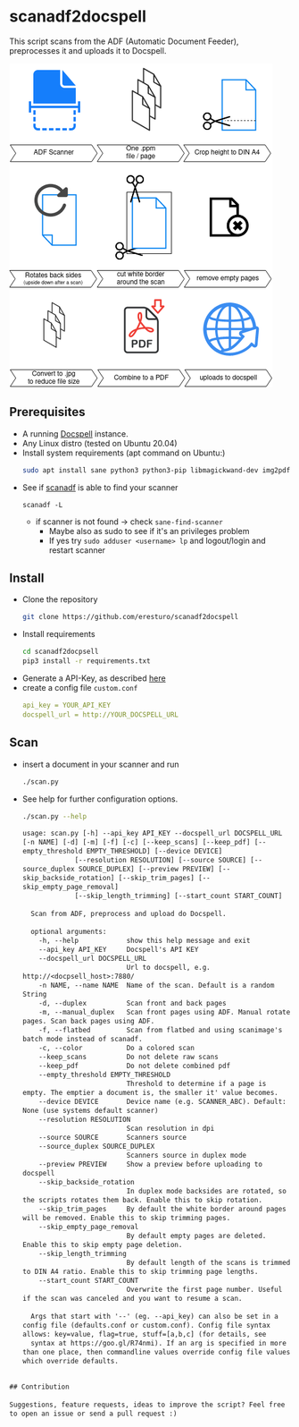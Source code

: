 # scanadf2docspell

This script scans from the ADF (Automatic Document Feeder), preprocesses it and uploads it to Docspell.

![Overview](overview.png)

## Prerequisites

* A running [Docspell](https://github.com/eikek/docspell) instance.
* Any Linux distro (tested on Ubuntu 20.04)
* Install system requirements (apt command on Ubuntu:)
  ```bash
  sudo apt install sane python3 python3-pip libmagickwand-dev img2pdf sane-utils
  ```
* See if [scanadf](https://linux.die.net/man/1/scanadf) is able to find your scanner
  ```
  scanadf -L
  ```
    * if scanner is not found -> check `sane-find-scanner`
        * Maybe also as sudo to see if it's an privileges problem
        * If yes try `sudo adduser <username> lp` and logout/login and restart scanner

## Install

* Clone the repository
  ```bash
  git clone https://github.com/eresturo/scanadf2docspell
  ```
* Install requirements
  ```bash
  cd scanadf2docpsell
  pip3 install -r requirements.txt
  ```
* Generate a API-Key, as described [here](https://docspell.org/docs/webapp/uploading/#anonymous-upload)
* create a config file `custom.conf`
    ```yaml
    api_key = YOUR_API_KEY
    docspell_url = http://YOUR_DOCSPELL_URL
    ```

## Scan

* insert a document in your scanner and run
    ```bash
    ./scan.py
    ```
* See help for further configuration options.
  ```bash
  ./scan.py --help
  ```
  ```
  usage: scan.py [-h] --api_key API_KEY --docspell_url DOCSPELL_URL [-n NAME] [-d] [-m] [-f] [-c] [--keep_scans] [--keep_pdf] [--empty_threshold EMPTY_THRESHOLD] [--device DEVICE]
               [--resolution RESOLUTION] [--source SOURCE] [--source_duplex SOURCE_DUPLEX] [--preview PREVIEW] [--skip_backside_rotation] [--skip_trim_pages] [--skip_empty_page_removal]
               [--skip_length_trimming] [--start_count START_COUNT]

    Scan from ADF, preprocess and upload do Docspell.
    
    optional arguments:
      -h, --help            show this help message and exit
      --api_key API_KEY     Docspell's API KEY
      --docspell_url DOCSPELL_URL
                            Url to docspell, e.g. http://<docpsell_host>:7880/
      -n NAME, --name NAME  Name of the scan. Default is a random String
      -d, --duplex          Scan front and back pages
      -m, --manual_duplex   Scan front pages using ADF. Manual rotate pages. Scan back pages using ADF.
      -f, --flatbed         Scan from flatbed and using scanimage's batch mode instead of scanadf.
      -c, --color           Do a colored scan
      --keep_scans          Do not delete raw scans
      --keep_pdf            Do not delete combined pdf
      --empty_threshold EMPTY_THRESHOLD
                            Threshold to determine if a page is empty. The emptier a document is, the smaller it' value becomes.
      --device DEVICE       Device name (e.g. SCANNER_ABC). Default: None (use systems default scanner)
      --resolution RESOLUTION
                            Scan resolution in dpi
      --source SOURCE       Scanners source
      --source_duplex SOURCE_DUPLEX
                            Scanners source in duplex mode
      --preview PREVIEW     Show a preview before uploading to docspell
      --skip_backside_rotation
                            In duplex mode backsides are rotated, so the scripts rotates them back. Enable this to skip rotation.
      --skip_trim_pages     By default the white border around pages will be removed. Enable this to skip trimming pages.
      --skip_empty_page_removal
                            By default empty pages are deleted. Enable this to skip empty page deletion.
      --skip_length_trimming
                            By default length of the scans is trimmed to DIN A4 ratio. Enable this to skip trimming page lengths.
      --start_count START_COUNT
                            Overwrite the first page number. Useful if the scan was canceled and you want to resume a scan.
    
    Args that start with '--' (eg. --api_key) can also be set in a config file (defaults.conf or custom.conf). Config file syntax allows: key=value, flag=true, stuff=[a,b,c] (for details, see
    syntax at https://goo.gl/R74nmi). If an arg is specified in more than one place, then commandline values override config file values which override defaults.

```

## Contribution

Suggestions, feature requests, ideas to improve the script? Feel free to open an issue or send a pull request :)  
